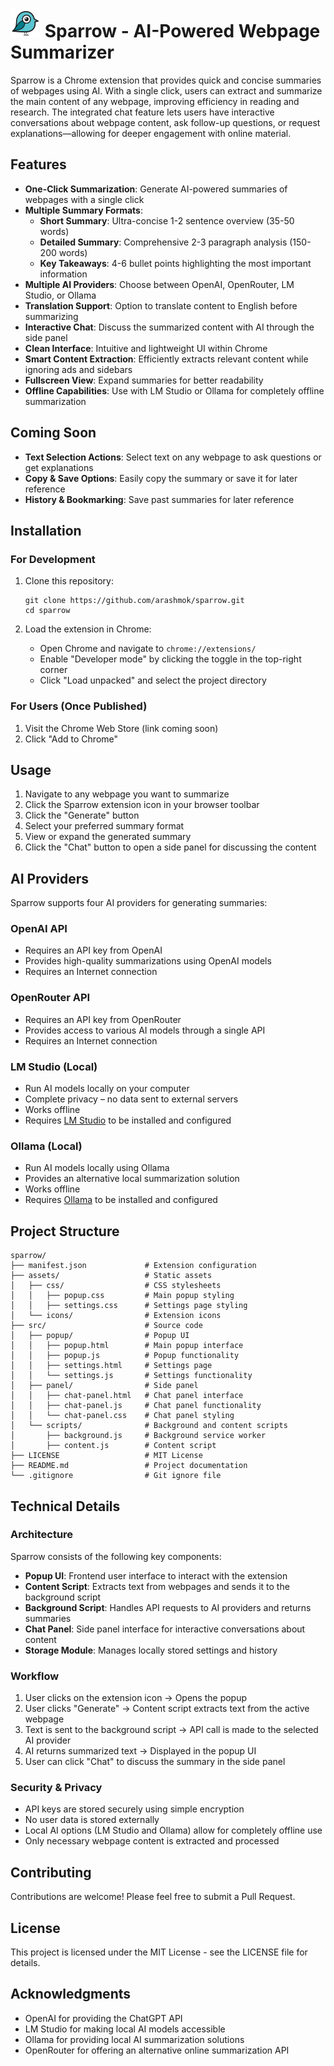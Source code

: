 # ![Sparrow Icon](assets/icons/icon48.png) Sparrow - AI-Powered Webpage Summarizer

Sparrow is a Chrome extension that provides quick and concise summaries of webpages using AI. With a single click, users can extract and summarize the main content of any webpage, improving efficiency in reading and research. The integrated chat feature lets users have interactive conversations about webpage content, ask follow-up questions, or request explanations—allowing for deeper engagement with online material.

## Features

- **One-Click Summarization**: Generate AI-powered summaries of webpages with a single click
- **Multiple Summary Formats**:
  - **Short Summary**: Ultra-concise 1-2 sentence overview (35-50 words)
  - **Detailed Summary**: Comprehensive 2-3 paragraph analysis (150-200 words)
  - **Key Takeaways**: 4-6 bullet points highlighting the most important information
- **Multiple AI Providers**: Choose between OpenAI, OpenRouter, LM Studio, or Ollama
- **Translation Support**: Option to translate content to English before summarizing
- **Interactive Chat**: Discuss the summarized content with AI through the side panel
- **Clean Interface**: Intuitive and lightweight UI within Chrome
- **Smart Content Extraction**: Efficiently extracts relevant content while ignoring ads and sidebars
- **Fullscreen View**: Expand summaries for better readability
- **Offline Capabilities**: Use with LM Studio or Ollama for completely offline summarization

## Coming Soon

- **Text Selection Actions**: Select text on any webpage to ask questions or get explanations
- **Copy & Save Options**: Easily copy the summary or save it for later reference
- **History & Bookmarking**: Save past summaries for later reference

## Installation

### For Development

1. Clone this repository:
   ```
   git clone https://github.com/arashmok/sparrow.git
   cd sparrow
   ```

2. Load the extension in Chrome:
   - Open Chrome and navigate to `chrome://extensions/`
   - Enable "Developer mode" by clicking the toggle in the top-right corner
   - Click "Load unpacked" and select the project directory

### For Users (Once Published)

1. Visit the Chrome Web Store (link coming soon)
2. Click "Add to Chrome"

## Usage

1. Navigate to any webpage you want to summarize
2. Click the Sparrow extension icon in your browser toolbar
3. Click the "Generate" button
4. Select your preferred summary format
5. View or expand the generated summary
6. Click the "Chat" button to open a side panel for discussing the content

## AI Providers

Sparrow supports four AI providers for generating summaries:

### OpenAI API

- Requires an API key from OpenAI
- Provides high-quality summarizations using OpenAI models
- Requires an Internet connection

### OpenRouter API

- Requires an API key from OpenRouter
- Provides access to various AI models through a single API
- Requires an Internet connection

### LM Studio (Local)

- Run AI models locally on your computer
- Complete privacy – no data sent to external servers
- Works offline
- Requires [LM Studio](https://lmstudio.ai/) to be installed and configured

### Ollama (Local)

- Run AI models locally using Ollama
- Provides an alternative local summarization solution
- Works offline
- Requires [Ollama](https://ollama.ai/) to be installed and configured

## Project Structure

```
sparrow/
├── manifest.json             # Extension configuration
├── assets/                   # Static assets
│   ├── css/                  # CSS stylesheets
│   │   ├── popup.css         # Main popup styling
│   │   ├── settings.css      # Settings page styling
│   └── icons/                # Extension icons
├── src/                      # Source code
│   ├── popup/                # Popup UI
│   │   ├── popup.html        # Main popup interface
│   │   ├── popup.js          # Popup functionality
│   │   ├── settings.html     # Settings page
│   │   └── settings.js       # Settings functionality
│   ├── panel/                # Side panel
│   │   ├── chat-panel.html   # Chat panel interface
│   │   ├── chat-panel.js     # Chat panel functionality
│   │   └── chat-panel.css    # Chat panel styling
│   └── scripts/              # Background and content scripts
│       ├── background.js     # Background service worker
│       ├── content.js        # Content script
├── LICENSE                   # MIT License
├── README.md                 # Project documentation
└── .gitignore                # Git ignore file
```

## Technical Details

### Architecture

Sparrow consists of the following key components:
- **Popup UI**: Frontend user interface to interact with the extension
- **Content Script**: Extracts text from webpages and sends it to the background script
- **Background Script**: Handles API requests to AI providers and returns summaries
- **Chat Panel**: Side panel interface for interactive conversations about content
- **Storage Module**: Manages locally stored settings and history

### Workflow

1. User clicks on the extension icon → Opens the popup
2. User clicks "Generate" → Content script extracts text from the active webpage
3. Text is sent to the background script → API call is made to the selected AI provider
4. AI returns summarized text → Displayed in the popup UI
5. User can click "Chat" to discuss the summary in the side panel

### Security & Privacy

- API keys are stored securely using simple encryption
- No user data is stored externally
- Local AI options (LM Studio and Ollama) allow for completely offline use
- Only necessary webpage content is extracted and processed

## Contributing

Contributions are welcome! Please feel free to submit a Pull Request.

## License

This project is licensed under the MIT License - see the LICENSE file for details.

## Acknowledgments

- OpenAI for providing the ChatGPT API
- LM Studio for making local AI models accessible
- Ollama for providing local AI summarization solutions
- OpenRouter for offering an alternative online summarization API